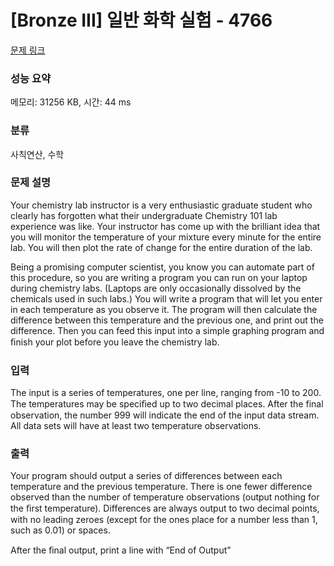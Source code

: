 # [Bronze III] 일반 화학 실험 - 4766 

[문제 링크](https://www.acmicpc.net/problem/4766) 

### 성능 요약

메모리: 31256 KB, 시간: 44 ms

### 분류

사칙연산, 수학

### 문제 설명

<p>Your chemistry lab instructor is a very enthusiastic graduate student who clearly has forgotten what their undergraduate Chemistry 101 lab experience was like. Your instructor has come up with the brilliant idea that you will monitor the temperature of your mixture every minute for the entire lab. You will then plot the rate of change for the entire duration of the lab.</p>

<p>Being a promising computer scientist, you know you can automate part of this procedure, so you are writing a program you can run on your laptop during chemistry labs. (Laptops are only occasionally dissolved by the chemicals used in such labs.) You will write a program that will let you enter in each temperature as you observe it. The program will then calculate the difference between this temperature and the previous one, and print out the difference. Then you can feed this input into a simple graphing program and ﬁnish your plot before you leave the chemistry lab.</p>

### 입력 

 <p>The input is a series of temperatures, one per line, ranging from -10 to 200. The temperatures may be speciﬁed up to two decimal places. After the final observation, the number 999 will indicate the end of the input data stream. All data sets will have at least two temperature observations.</p>

### 출력 

 <p>Your program should output a series of differences between each temperature and the previous temperature. There is one fewer difference observed than the number of temperature observations (output nothing for the ﬁrst temperature). Differences are always output to two decimal points, with no leading zeroes (except for the ones place for a number less than 1, such as 0.01) or spaces.</p>

<p>After the ﬁnal output, print a line with “End of Output”</p>

